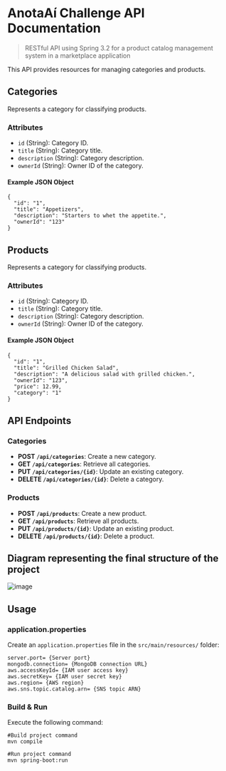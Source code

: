 # AnotaAí Challenge API Documentation
 
> RESTful API using Spring 3.2 for a product catalog management system in a marketplace application

This API provides resources for managing categories and products.

## Categories

Represents a category for classifying products.

### Attributes
- `id` (String): Category ID.
- `title` (String): Category title.
- `description` (String): Category description.
- `ownerId` (String): Owner ID of the category.

#### Example JSON Object
```
{
  "id": "1",
  "title": "Appetizers",
  "description": "Starters to whet the appetite.",
  "ownerId": "123"
}
```
## Products
Represents a category for classifying products.
### Attributes
- `id` (String): Category ID.
- `title` (String): Category title.
- `description` (String): Category description.
- `ownerId` (String): Owner ID of the category.
#### Example JSON Object
```
{
  "id": "1",
  "title": "Grilled Chicken Salad",
  "description": "A delicious salad with grilled chicken.",
  "ownerId": "123",
  "price": 12.99,
  "category": "1"
}
```

## API Endpoints

### Categories

- **POST `/api/categories`**: Create a new category.
- **GET `/api/categories`**: Retrieve all categories.
- **PUT `/api/categories/{id}`**: Update an existing category.
- **DELETE `/api/categories/{id}`**: Delete a category.

### Products

- **POST `/api/products`**: Create a new product.
- **GET `/api/products`**: Retrieve all products.
- **PUT `/api/products/{id}`**: Update an existing product.
- **DELETE `/api/products/{id}`**: Delete a product.
  
## Diagram representing the final structure of the project

![image](https://github.com/githubanotaai/new-test-backend-nodejs/assets/52219768/504ba448-f128-41db-ae86-18dc19c0dc9d)

## Usage

### application.properties
Create an `application.properties` file in the `src/main/resources/` folder:
```
server.port= {Server port}
mongodb.connection= {MongoDB connection URL}
aws.accessKeyId= {IAM user access key}
aws.secretKey= {IAM user secret key}
aws.region= {AWS region}
aws.sns.topic.catalog.arn= {SNS topic ARN}
```
### Build & Run
Execute the following command:
```
#Build project command
mvn compile

#Run project command
mvn spring-boot:run

```

